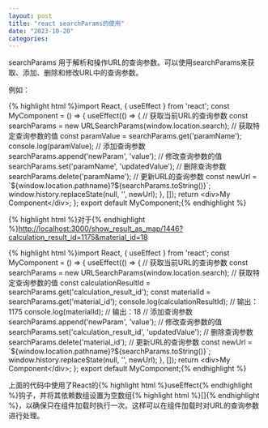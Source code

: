 ```yaml
---
layout: post
title: "react searchParams的使用"
date: "2023-10-20"
categories: 
---
```

<p>searchParams 用于解析和操作URL的查询参数。可以使用searchParams来获取、添加、删除和修改URL中的查询参数。</p>
<p>例如：</p>
{% highlight html %}import React, { useEffect } from &#39;react&#39;;
const MyComponent = () =&gt; {
useEffect(() =&gt; {
// 获取当前URL的查询参数
const searchParams = new URLSearchParams(window.location.search);
// 获取特定查询参数的值
const paramValue = searchParams.get(&#39;paramName&#39;);
console.log(paramValue);
// 添加查询参数
searchParams.append(&#39;newParam&#39;, &#39;value&#39;);
// 修改查询参数的值
searchParams.set(&#39;paramName&#39;, &#39;updatedValue&#39;);
// 删除查询参数
searchParams.delete(&#39;paramName&#39;);
// 更新URL的查询参数
const newUrl = `${window.location.pathname}?${searchParams.toString()}`;
window.history.replaceState(null, &#39;&#39;, newUrl);
}, []);
return &lt;div&gt;My Component&lt;/div&gt;;
};
export default MyComponent;{% endhighlight %}
<p>{% highlight html %}对于{% endhighlight %}<a href="http://localhost:3000/show_result_as_map/1446?calculation_result_id=1175&amp;material_id=18" target="_blank">http://localhost:3000/show_result_as_map/1446?calculation_result_id=1175&amp;material_id=18</a></p>
{% highlight html %}import React, { useEffect } from &#39;react&#39;;
const MyComponent = () =&gt; {
useEffect(() =&gt; {
// 获取当前URL的查询参数
const searchParams = new URLSearchParams(window.location.search);
// 获取特定查询参数的值
const calculationResultId = searchParams.get(&#39;calculation_result_id&#39;);
const materialId = searchParams.get(&#39;material_id&#39;);
console.log(calculationResultId); // 输出：1175
console.log(materialId); // 输出：18
// 添加查询参数
searchParams.append(&#39;newParam&#39;, &#39;value&#39;);
// 修改查询参数的值
searchParams.set(&#39;calculation_result_id&#39;, &#39;updatedValue&#39;);
// 删除查询参数
searchParams.delete(&#39;material_id&#39;);
// 更新URL的查询参数
const newUrl = `${window.location.pathname}?${searchParams.toString()}`;
window.history.replaceState(null, &#39;&#39;, newUrl);
}, []);
return &lt;div&gt;My Component&lt;/div&gt;;
};
export default MyComponent;{% endhighlight %}
<p>上面的代码中使用了React的{% highlight html %}useEffect{% endhighlight %}钩子，并将其依赖数组设置为空数组{% highlight html %}[]{% endhighlight %}，以确保只在组件加载时执行一次。这样可以在组件加载时对URL的查询参数进行处理。</p>
